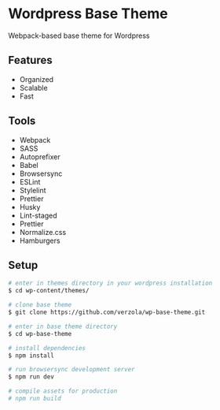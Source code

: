 # Wordpress Base Theme

Webpack-based base theme for Wordpress

## Features
- Organized
- Scalable
- Fast

## Tools
- Webpack
- SASS
- Autoprefixer
- Babel
- Browsersync
- ESLint
- Stylelint
- Prettier
- Husky
- Lint-staged
- Prettier
- Normalize.css
- Hamburgers

## Setup
```sh
# enter in themes directory in your wordpress installation
$ cd wp-content/themes/

# clone base theme
$ git clone https://github.com/verzola/wp-base-theme.git

# enter in base theme directory
$ cd wp-base-theme

# install dependencies
$ npm install

# run browsersync development server
$ npm run dev

# compile assets for production
# npm run build
```
